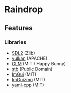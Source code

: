 # Raindrop



## Features

### Libraries

* [SDL2](https://github.com/libsdl-org/SDL) (Zlib)
* [vulkan](https://vulkan.lunarg.com) (APACHE)
* [GLM](https://glm.g-truc.net/0.9.9/index.html) (MIT / Happy Bunny)
* [stb](https://github.com/nothings/stb) (Public Domain)
* [ImGui](https://github.com/ocornut/imgui) (MIT)
* [ImGuizmo](https://github.com/CedricGuillemet/ImGuizmo) (MIT)
* [yaml-cpp](https://github.com/jbeder/yaml-cpp) (MIT)
